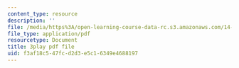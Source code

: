 ```yaml
---
content_type: resource
description: ''
file: /media/https%3A/open-learning-course-data-rc.s3.amazonaws.com/14-73-the-challenge-of-world-poverty-spring-2011/f3af18c547fcd2d3e5c16349e4688197_ZaN3W5as42s.pdf
file_type: application/pdf
resourcetype: Document
title: 3play pdf file
uid: f3af18c5-47fc-d2d3-e5c1-6349e4688197
---
```

